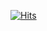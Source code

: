 [![Hits](https://hits.seeyoufarm.com/api/count/incr/badge.svg?url=https%3A%2F%2Fgithub.com%2Fbadjfas%2Fhit-counter&count_bg=%236879D3&title_bg=%23CDCCCC&icon=typescript.svg&icon_color=%23557CC9&title=badjfas&edge_flat=false)](https://hits.seeyoufarm.com)

